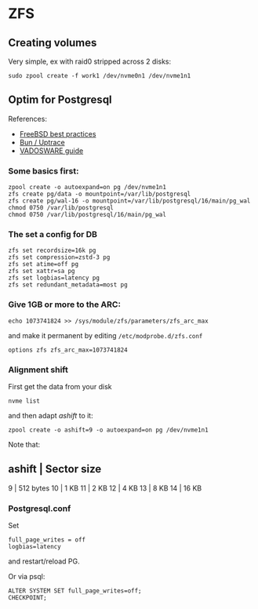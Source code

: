 # ZFS

## Creating volumes

Very simple, ex with raid0 stripped across 2 disks:
```
sudo zpool create -f work1 /dev/nvme0n1 /dev/nvme1n1
```

## Optim for Postgresql

References:
- [FreeBSD best practices](https://people.freebsd.org/~seanc/postgresql/scale15x-2017-postgresql_zfs_best_practices.pdf)
- [Bun / Uptrace](https://bun.uptrace.dev/postgres/tuning-zfs-aws-ebs.html#zfs-recordsize)
- [VADOSWARE guide](https://vadosware.io/post/everything-ive-seen-on-optimizing-postgres-on-zfs-on-linux/)

### Some basics first:
```
zpool create -o autoexpand=on pg /dev/nvme1n1
zfs create pg/data -o mountpoint=/var/lib/postgresql
zfs create pg/wal-16 -o mountpoint=/var/lib/postgresql/16/main/pg_wal
chmod 0750 /var/lib/postgresql
chmod 0750 /var/lib/postgresql/16/main/pg_wal
```
### The set a config for DB
```
zfs set recordsize=16k pg
zfs set compression=zstd-3 pg
zfs set atime=off pg
zfs set xattr=sa pg
zfs set logbias=latency pg
zfs set redundant_metadata=most pg
```
### Give 1GB or more to the ARC:
```
echo 1073741824 >> /sys/module/zfs/parameters/zfs_arc_max
```
and make it permanent by editing `/etc/modprobe.d/zfs.conf`
```
options zfs zfs_arc_max=1073741824
```

### Alignment shift

First get the data from your disk
```
nvme list
```
and then adapt *ashift* to it:
```
zpool create -o ashift=9 -o autoexpand=on pg /dev/nvme1n1
```
Note that:

ashift  | Sector size
---------------------
9       | 512 bytes
10      | 1 KB
11      | 2 KB
12      | 4 KB
13      | 8 KB
14      | 16 KB

### Postgresql.conf

Set
```
full_page_writes = off
logbias=latency
```
and restart/reload PG.

Or via psql:
```
ALTER SYSTEM SET full_page_writes=off;
CHECKPOINT;
```
